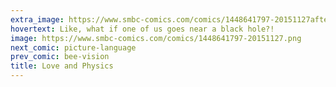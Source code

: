```yaml
---
extra_image: https://www.smbc-comics.com/comics/1448641797-20151127after.png
hovertext: Like, what if one of us goes near a black hole?!
image: https://www.smbc-comics.com/comics/1448641797-20151127.png
next_comic: picture-language
prev_comic: bee-vision
title: Love and Physics
---
```


